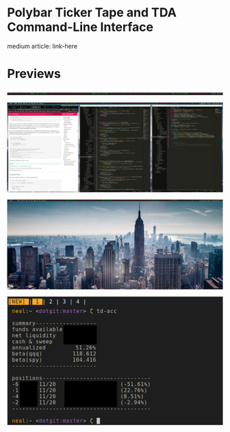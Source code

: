 # Polybar Ticker Tape and TDA Command-Line Interface

medium article: link-here

# Previews

![](img/actual-ticker-close.png)

![](img/desktop-clutter-lowres.png)

![](img/desktop-no-clutter.png)

![](img/acc-status-demo.png)
